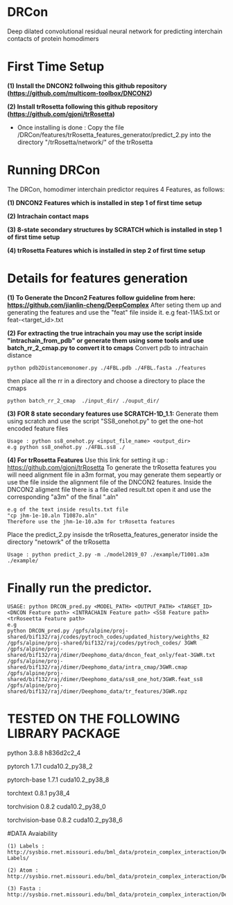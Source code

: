 # DRCon
Deep dilated convolutional residual neural network for predicting interchain contacts of protein homodimers


# First Time Setup
**(1) Install the DNCON2 follwoing this github repository (https://github.com/multicom-toolbox/DNCON2)**

**(2) Install trRosetta following this github repository (https://github.com/gjoni/trRosetta)**
      
- Once installing is done :  Copy the file /DRCon/features/trRosetta_features_generator/predict_2.py into the directory "/trRosetta/network/" of the trRosetta 
 
 
 # Running DRCon

The DRCon, homodimer interchain predictor requires 4 Features, as follows:

**(1) DNCON2 Features which is installed in step 1 of first time setup**

**(2) Intrachain contact maps**

**(3) 8-state secondary structures by SCRATCH which is installed in step 1 of first time setup**

**(4) trRosetta Features which is installed in step 2 of first time setup**



# Details for features generation

**(1) To Generate the Dncon2 Features follow guideline from here:  https://github.com/jianlin-cheng/DeepComplex**
After seting them up and generating the features and use the "feat" file inside it.
e.g feat-11AS.txt or feat-<target_id>.txt

**(2) For extracting the true intrachain you may use the script inside "intrachain_from_pdb" or generate them using some tools and use batch_rr_2_cmap.py to convert it to cmaps**
Convert pdb to intrachain distance
```
python pdb2Distancemonomer.py ./4FBL.pdb ./4FBL.fasta ./features
```
then place all the rr in a directory and choose a directory to place the cmaps
```
python batch_rr_2_cmap  ./input_dir/ ./ouput_dir/
```

**(3) FOR 8 state secondary features  use SCRATCH-1D_1.1:**
Generate them using scratch and use the script "SS8_onehot.py" to get the one-hot encoded feature files
```
Usage : python ss8_onehot.py <input_file_name> <output_dir>
e.g python ss8_onehot.py ./4FBL.ss8 ./
```

**(4) For trRosetta Features**
Use this link for setting it up : https://github.com/gjoni/trRosetta
To generate the trRosetta features you will  need alignment file in a3m format, you may generate them sepeartly or use the file inside the alignment file of the DNCON2 features.
Inside the DNCON2 aligment file there is a file called result.txt open it and use the corresponding "a3m" of the final ".aln"
```
e.g of the text inside results.txt file
"cp jhm-1e-10.aln T1087o.aln"
Therefore use the jhm-1e-10.a3m for trRosetta features
```


Place the predict_2.py insisde the trRosetta_features_generator inside the directory "netowrk" of the trRosetta
```
Usage : python predict_2.py -m ./model2019_07 ./example/T1001.a3m ./example/
```

# Finally run the predictor.
```
USAGE: python DRCON_pred.py <MODEL_PATH> <OUTPUT_PATH> <TARGET_ID> <DNCON Feature path> <INTRACHAIN Feature path> <SS8 Feature path> <trRoseetta Feature path>
e.g
python DRCON_pred.py /gpfs/alpine/proj-shared/bif132/raj/codes/pytroch_codes/updated_history/weighths_82 /gpfs/alpine/proj-shared/bif132/raj/codes/pytroch_codes/ 3GWR /gpfs/alpine/proj-shared/bif132/raj/dimer/Deephomo_data/dncon_feat_only/feat-3GWR.txt /gpfs/alpine/proj-shared/bif132/raj/dimer/Deephomo_data/intra_cmap/3GWR.cmap /gpfs/alpine/proj-shared/bif132/raj/dimer/Deephomo_data/ss8_one_hot/3GWR.feat_ss8 /gpfs/alpine/proj-shared/bif132/raj/dimer/Deephomo_data/tr_features/3GWR.npz
```




# TESTED ON THE FOLLOWING LIBRARY PACKAGE
python                    3.8.8                h836d2c2_4

pytorch                   1.7.1           cuda10.2_py38_2

pytorch-base              1.7.1           cuda10.2_py38_8

torchtext                 0.8.1                    py38_4

torchvision               0.8.2           cuda10.2_py38_0

torchvision-base          0.8.2           cuda10.2_py38_6





#DATA Avaiability
```
(1) Labels : http://sysbio.rnet.missouri.edu/bml_data/protein_complex_interaction/DeepComplexProject/HOMO_STD_DATA/Y-Labels/

(2) Atom :  http://sysbio.rnet.missouri.edu/bml_data/protein_complex_interaction/DeepComplexProject/HOMO_STD_DATA/homo_std_reindexed_atom.zip

(3) Fasta : http://sysbio.rnet.missouri.edu/bml_data/protein_complex_interaction/DeepComplexProject/HOMO_STD_DATA/fastas/
```
